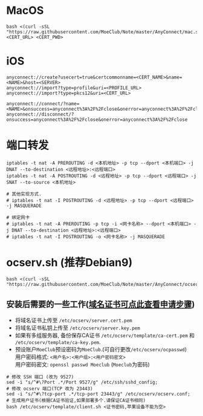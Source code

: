 # MacOS
```
bash <(curl -sSL "https://raw.githubusercontent.com/MoeClub/Note/master/AnyConnect/mac.sh") <CERT_URL> <CERT_PWD>
```

# iOS
```
anyconnect://create?usecert=true&certcommonname=<CERT_NAME>&name=<NAME>&host=<SERVER>
anyconnect://import?type=profile&uri=<PROFILE_URL>
anyconnect://import?type=pkcs12&uri=<CERT_URL>

anyconnect://connect/?name=<NAME>&onsuccess=anyconnect%3A%2F%2Fclose&onerror=anyconnect%3A%2F%2Fclose
anyconnect://disconnect/?onsuccess=anyconnect%3A%2F%2Fclose&onerror=anyconnect%3A%2F%2Fclose
```

# 端口转发
```
iptables -t nat -A PREROUTING -d <本机地址> -p tcp --dport <本机端口> -j DNAT --to-destination <远程地址>:<远程端口> 
iptables -t nat -A POSTROUTING -d <远程地址> -p tcp --dport <远程端口> -j SNAT --to-source <本机地址>

# 其他实现方式.
# iptables -t nat -I POSTROUTING -d <远程地址> -p tcp --dport <远程端口> -j MASQUERADE

# 绑定网卡
# iptables -t nat -A PREROUTING -p tcp -i <网卡名称> --dport <本机端口> -j DNAT --to-destination <远程地址>:<远程端口> 
# iptables -t nat -I POSTROUTING -o <网卡名称> -j MASQUERADE
```

# ocserv.sh (推荐Debian9)
```
bash <(curl -sSL "https://raw.githubusercontent.com/MoeClub/Note/master/AnyConnect/ocserv.sh")
```
## 安装后需要的一些工作([域名证书可点此查看申请步骤](https://github.com/MoeClub/AlphaSSL))
- 将域名证书上传至 `/etc/ocserv/server.cert.pem`
- 将域名证书私钥上传至 `/etc/ocserv/server.key.pem`
- 如果有多组服务器, 备份保存CA证书 `/etc/ocserv/template/ca-cert.pem` 和 `/etc/ocserv/template/ca-key.pem`.
- 预设账户`MoeClub`预设密码为`MoeClub`.(可自行更改`/etc/ocserv/ocpasswd`)      
用户密码格式: `<用户名>:<用户组>:<用户密码密文>`       
用户密码密文: `openssl passwd Moeclub` (`Moeclub`为密码)       
```
# 修改 SSH 端口 (改为 9527)
sed -i "s/^#\?Port .*/Port 9527/g" /etc/ssh/sshd_config;
# 修改 ocserv 端口(TCP 改为 23443)
sed -i "s/^#\?tcp-port .*/tcp-port 23443/g" /etc/ocserv/ocserv.conf;
# 生成用户证书(根据CA证书验证,如果部署多个.请保证CA证书相同)
bash /etc/ocserv/template/client.sh <证书密码,苹果设备不能为空>
```
